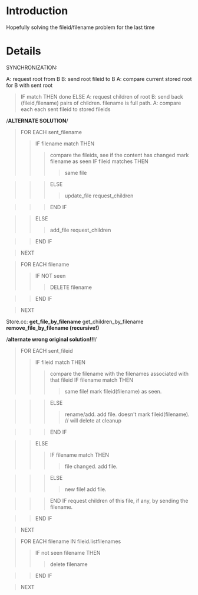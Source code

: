 # Introduction #

Hopefully solving the fileid/filename problem for the last time

# Details #

SYNCHRONIZATION:

A: request root from B
B: send root fileid to B
A: compare current stored root for B with sent root
> IF match THEN done
> ELSE
A: request children of root
B: send back (fileid,filename) pairs of children.  filename is full path.
A: compare each each sent fileid to stored fileids

/**ALTERNATE SOLUTION**/
> FOR EACH sent\_filename
> > IF filename match THEN
> > > compare the fileids, see if the content has changed
> > > mark filename as seen
> > > IF fileid matches THEN
> > > > same file

> > > ELSE
> > > > update\_file
> > > > request\_children

> > > END IF

> > ELSE
> > > add\_file
> > > request\_children

> > END IF

> NEXT

> FOR EACH filename
> > IF NOT seen
> > > DELETE filename

> > END IF

> NEXT

Store.cc:
**get\_file\_by\_filename** get\_children\_by\_filename
**remove\_file\_by\_filename (recursive!)**




/**alternate wrong original solution!!!**/
> FOR EACH sent\_fileid
> > IF fileid match THEN
> > > compare the filename with the filenames associated with that fileid
> > > IF filename match THEN
> > > > same file!
> > > > mark fileid(filename) as seen.

> > > ELSE
> > > > rename/add.
> > > > add file.
> > > > doesn't mark fileid(filename). // will delete at cleanup

> > > END IF

> > ELSE
> > > IF filename match THEN
> > > > file changed.
> > > > add file.

> > > ELSE
> > > > new file!
> > > > add file.

> > > END IF
> > > request children of this file, if any, by sending the filename.

> > END IF

> NEXT

> FOR EACH filename IN fileid.listfilenames
> > IF not seen filename THEN
> > > delete filename

> > END IF

> NEXT
